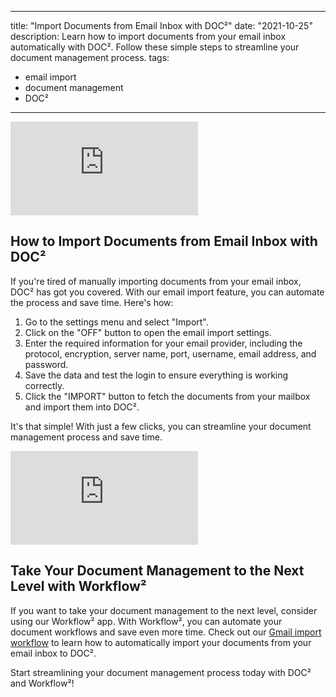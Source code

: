 
---
title: "Import Documents from Email Inbox with DOC²"
date: "2021-10-25"
description: Learn how to import documents from your email inbox automatically with DOC². Follow these simple steps to streamline your document management process.
tags:
  - email import
  - document management
  - DOC²
---

<div class='video-container'>
  <iframe src='https://www.youtube.com/embed/VIDEO_ID_HERE' frameborder='0' allowfullscreen></iframe>
</div>

## How to Import Documents from Email Inbox with DOC²

If you're tired of manually importing documents from your email inbox, DOC² has got you covered. With our email import feature, you can automate the process and save time. Here's how:

1. Go to the settings menu and select "Import".
2. Click on the "OFF" button to open the email import settings.
3. Enter the required information for your email provider, including the protocol, encryption, server name, port, username, email address, and password.
4. Save the data and test the login to ensure everything is working correctly.
5. Click the "IMPORT" button to fetch the documents from your mailbox and import them into DOC².

It's that simple! With just a few clicks, you can streamline your document management process and save time.

<div class='video-container'>
  <iframe src='https://www.youtube.com/embed/VIDEO_ID_HERE' frameborder='0' allowfullscreen></iframe>
</div>

## Take Your Document Management to the Next Level with Workflow²

If you want to take your document management to the next level, consider using our Workflow² app. With Workflow², you can automate your document workflows and save even more time. Check out our [Gmail import workflow](https://docs.polydocs.io/example/gmail-import/) to learn how to automatically import your documents from your email inbox to DOC².

Start streamlining your document management process today with DOC² and Workflow²!
